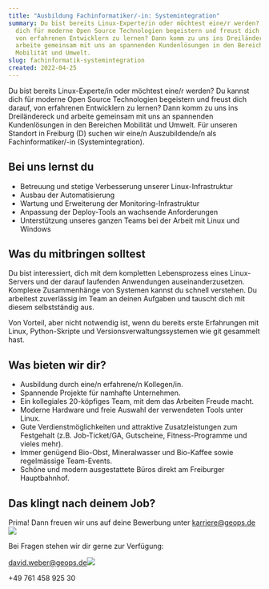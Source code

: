 ```yaml
---
title: "Ausbildung Fachinformatiker/-in: Systemintegration"
summary: Du bist bereits Linux-Experte/in oder möchtest eine/r werden? Du kannst
  dich für moderne Open Source Technologien begeistern und freust dich darauf,
  von erfahrenen Entwicklern zu lernen? Dann komm zu uns ins Dreiländereck und
  arbeite gemeinsam mit uns an spannenden Kundenlösungen in den Bereichen
  Mobilität und Umwelt.
slug: fachinformatik-systemintegration
created: 2022-04-25
---
```

Du bist bereits Linux-Experte/in oder möchtest eine/r werden? Du kannst dich für moderne Open Source Technologien begeistern und freust dich darauf, von erfahrenen Entwicklern zu lernen? Dann komm zu uns ins Dreiländereck und arbeite gemeinsam mit uns an spannenden Kundenlösungen in den Bereichen Mobilität und Umwelt. Für unseren Standort in Freiburg (D) suchen wir eine/n Auszubildende/n als Fachinformatiker/-in (Systemintegration).

## [](<> "Follow link")Bei uns lernst du

* Betreuung und stetige Verbesserung unserer Linux-Infrastruktur
* Ausbau der Automatisierung
* Wartung und Erweiterung der Monitoring-Infrastruktur
* Anpassung der Deploy-Tools an wachsende Anforderungen
* Unterstützung unseres ganzen Teams bei der Arbeit mit Linux und Windows

## [](<> "Follow link")Was du mitbringen solltest

Du bist interessiert, dich mit dem kompletten Lebensprozess eines Linux-Servers und der darauf laufenden Anwendungen auseinanderzusetzen. Komplexe Zusammenhänge von Systemen kannst du schnell verstehen. Du arbeitest zuverlässig im Team an deinen Aufgaben und tauscht dich mit diesem selbstständig aus.

Von Vorteil, aber nicht notwendig ist, wenn du bereits erste Erfahrungen mit Linux, Python-Skripte und Versionsverwaltungssystemen wie git gesammelt hast.

## [](<> "Follow link")Was bieten wir dir?

* Ausbildung durch eine/n erfahrene/n Kollegen/in.
* Spannende Projekte für namhafte Unternehmen.
* Ein kollegiales 20-köpfiges Team, mit dem das Arbeiten Freude macht.
* Moderne Hardware und freie Auswahl der verwendeten Tools unter Linux.
* Gute Verdienstmöglichkeiten und attraktive Zusatzleistungen zum Festgehalt (z.B. Job-Ticket/GA, Gutscheine, Fitness-Programme und vieles mehr).
* Immer genügend Bio-Obst, Mineralwasser und Bio-Kaffee sowie regelmässige Team-Events.
* Schöne und modern ausgestattete Büros direkt am Freiburger Hauptbahnhof.

## [](<> "Follow link")Das klingt nach deinem Job?

Prima! Dann freuen wir uns auf deine Bewerbung unter [karriere@geops.de![](https://jira.geops.ch/images/icons/mail_small.gif)](mailto:karriere@geops.de "Follow link")

Bei Fragen stehen wir dir gerne zur Verfügung:

[david.weber@geops.de![](https://jira.geops.ch/images/icons/mail_small.gif)](mailto:david.weber@geops.de "Follow link")

+49 761 458 925 30